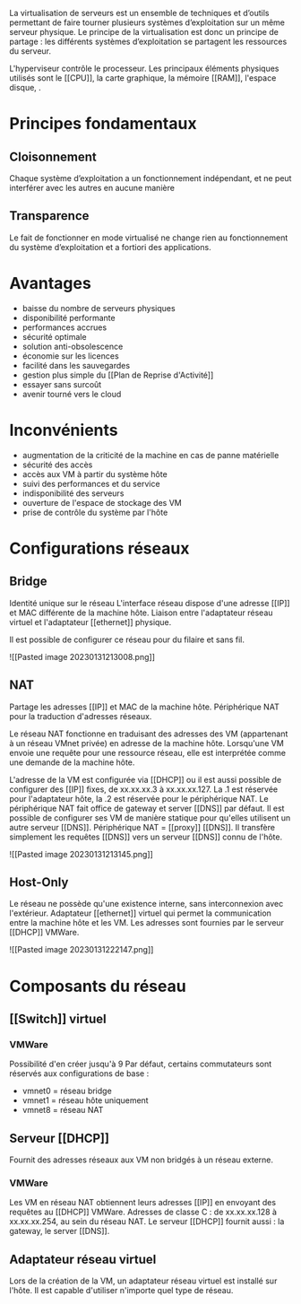 La virtualisation de serveurs est un ensemble de techniques et d’outils permettant de faire tourner plusieurs systèmes d’exploitation sur un même serveur physique. Le principe de la virtualisation est donc un principe de partage : les différents systèmes d’exploitation se partagent les ressources du serveur.

L'hyperviseur contrôle le processeur. 
Les principaux éléments physiques utilisés sont le [[CPU]], la carte graphique, la mémoire [[RAM]], l'espace disque, . 

# Principes fondamentaux
## Cloisonnement
Chaque système d’exploitation a un fonctionnement indépendant, et ne peut interférer avec les autres en aucune manière

## Transparence
Le fait de fonctionner en mode virtualisé ne change rien au fonctionnement du système d’exploitation et a fortiori des applications.

# Avantages
- baisse du nombre de serveurs physiques
- disponibilité performante
- performances accrues
- sécurité optimale
- solution anti-obsolescence
- économie sur les licences
- facilité dans les sauvegardes
- gestion plus simple du [[Plan de Reprise d'Activité]]
- essayer sans surcoût
- avenir tourné vers le cloud

# Inconvénients
- augmentation de la criticité de la machine en cas de panne matérielle
- sécurité des accès
- accès aux VM à partir du système hôte
- suivi des performances et du service
- indisponibilité des serveurs
- ouverture de l'espace de stockage des VM
- prise de contrôle du système par l'hôte

# Configurations réseaux
## Bridge
Identité unique sur le réseau
L'interface réseau dispose d'une adresse [[IP]] et MAC différente de la machine hôte.
Liaison entre l'adaptateur réseau virtuel et l'adaptateur [[ethernet]] physique. 

Il est possible de configurer ce réseau pour du filaire et sans fil. 

![[Pasted image 20230131213008.png]]

## NAT
Partage les adresses [[IP]] et MAC de la machine hôte.
Périphérique NAT pour la traduction d'adresses réseaux.

Le réseau NAT fonctionne en traduisant des adresses des VM (appartenant à un réseau VMnet privée) en adresse de la machine hôte. 
Lorsqu'une VM envoie une requête pour une ressource réseau, elle est interprétée comme une demande de la machine hôte.

L'adresse de la VM est configurée via [[DHCP]] ou il est aussi possible de configurer des [[IP]] fixes, de xx.xx.xx.3 à xx.xx.xx.127. La .1 est réservée pour l'adaptateur hôte, la .2 est réservée pour le périphérique NAT. 
Le périphérique NAT fait office de gateway et server [[DNS]] par défaut. Il est possible de configurer ses VM de manière statique pour qu'elles utilisent un autre serveur [[DNS]]. 
Périphérique NAT = [[proxy]] [[DNS]]. Il transfère simplement les requêtes [[DNS]] vers un serveur [[DNS]] connu de l'hôte. 

![[Pasted image 20230131213145.png]]

## Host-Only
Le réseau ne possède qu'une existence interne, sans interconnexion avec l'extérieur. 
Adaptateur [[ethernet]] virtuel qui permet la communication entre la machine hôte et les VM.
Les adresses sont fournies par le serveur [[DHCP]] VMWare.

![[Pasted image 20230131222147.png]]

# Composants du réseau
## [[Switch]] virtuel
### VMWare
Possibilité d'en créer jusqu'à 9
Par défaut, certains commutateurs sont réservés aux configurations de base :
- vmnet0 = réseau bridge
- vmnet1 = réseau hôte uniquement
- vmnet8 = réseau NAT

## Serveur [[DHCP]]
Fournit des adresses réseaux aux VM non bridgés à un réseau externe. 
### VMWare
Les VM en réseau NAT obtiennent leurs adresses [[IP]] en envoyant des requêtes au [[DHCP]] VMWare.
Adresses de classe C : 
de xx.xx.xx.128 à xx.xx.xx.254, au sein du réseau NAT. 
Le serveur [[DHCP]] fournit aussi : la gateway, le server [[DNS]]. 

## Adaptateur réseau virtuel
Lors de la création de la VM, un adaptateur réseau virtuel est installé sur l'hôte. Il est capable d'utiliser n'importe quel type de réseau. 